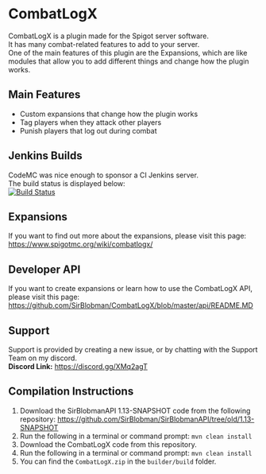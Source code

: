 # CombatLogX
CombatLogX is a plugin made for the Spigot server software.  
It has many combat-related features to add to your server.  
One of the main features of this plugin are the Expansions, which are like modules that allow you to add different things and change how the plugin works.

## Main Features
* Custom expansions that change how the plugin works
* Tag players when they attack other players
* Punish players that log out during combat

## Jenkins Builds
CodeMC was nice enough to sponsor a CI Jenkins server.  
The build status is displayed below:  
[![Build Status](https://ci.codemc.io/job/SirBlobman/job/CombatLogX/badge/icon)](https://ci.codemc.io/job/SirBlobman/job/CombatLogX/)

## Expansions
If you want to find out more about the expansions, please visit this page:  
<https://www.spigotmc.org/wiki/combatlogx/>

## Developer API
If you want to create expansions or learn how to use the CombatLogX API, please visit this page:
<https://github.com/SirBlobman/CombatLogX/blob/master/api/README.MD>

## Support
Support is provided by creating a new issue, or by chatting with the Support Team on my discord.  
**Discord Link:** <https://discord.gg/XMq2agT>

## Compilation Instructions
1. Download the SirBlobmanAPI 1.13-SNAPSHOT code from the following repository:
https://github.com/SirBlobman/SirBlobmanAPI/tree/old/1.13-SNAPSHOT
2. Run the following in a terminal or command prompt: `mvn clean install`
3. Download the CombatLogX code from this repository.
4. Run the following in a terminal or command prompt: `mvn clean install`
5. You can find the `CombatLogX.zip` in the `builder/build` folder.